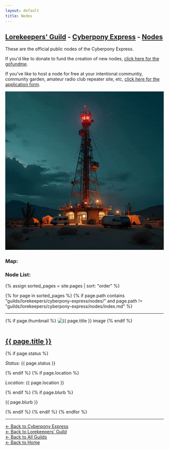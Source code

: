 ```yaml
---
layout: default
title: Nodes
---
```


## [Lorekeepers' Guild](/guilds/lorekeepers/) - [Cyberpony Express](/guilds/lorekeepers/cyberpony-express/) - [Nodes](/guilds/lorekeepers/cyberpony-express/nodes/)

These are the official public nodes of the Cyberpony Express.  

If you'd like to donate to fund the creation of new nodes, [click here for the gofundme](https://www.gofundme.com/f/cyberpony-express-free-and-offgrid-communications).  

If you've like to host a node for free at your intentional communtiy, community garden, amateur radio club repeater site, etc, [click here for the application form](https://forms.gle/UZgQiUNzm8q1dmNfA).  

<img src="/assets/images/cyberpony-loop-2.gif" class="photo">

### Map:



### Node List:

<div markdown="0">

{% assign sorted_pages = site.pages | sort: "order" %}

{% for page in sorted_pages %}
  {% if page.path contains "guilds/lorekeepers/cyberpony-express/nodes/" and page.path != "guilds/lorekeepers/cyberpony-express/nodes/index.md" %}
    <hr>
    {% if page.thumbnail %}
      <img src="{{ page.thumbnail }}" alt="{{ page.title }} image" style="max-width: 100%; height: auto; border-radius: 8px; margin-bottom: 1rem;">
    {% endif %}
    <h2><a href="{{ page.url }}">{{ page.title }}</a></h2>
    {% if page.status %}<p><em>Status:</em> {{ page.status }}</p>{% endif %}
    {% if page.location %}<p><em>Location:</em> {{ page.location }}</p>{% endif %}
    {% if page.blurb %}<p>{{ page.blurb }}</p>{% endif %}
  {% endif %}
{% endfor %}

</div>


---

[← Back to Cyberpony Express](/guilds/lorekeepers/cyberpony-express/)  
[← Back to Lorekeepers' Guild](/guilds/lorekeepers)  
[← Back to All Guilds](/guilds/)  
[← Back to Home](/)
